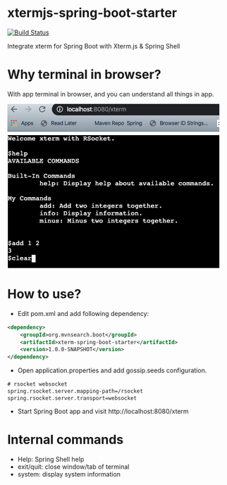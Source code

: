 xtermjs-spring-boot-starter
===========================
[![Build Status](https://api.travis-ci.com/linux-china/xtermjs-spring-boot-starter.svg?branch=master)](https://travis-ci.com/linux-china/xtermjs-spring-boot-starter)

Integrate xterm for Spring Boot with Xterm.js & Spring Shell

# Why terminal in browser?

With app terminal in browser, and you can understand all things in app.

![Xterm Console](console.png)

# How to use?

* Edit pom.xml and add following dependency:

```xml
<dependency>
    <groupId>org.mvnsearch.boot</groupId>
    <artifactId>xterm-spring-boot-starter</artifactId>
    <version>1.0.0-SNAPSHOT</version>
</dependency>    
```

* Open application.properties and add gossip.seeds configuration.

```properties
# rsocket websocket
spring.rsocket.server.mapping-path=/rsocket
spring.rsocket.server.transport=websocket
```

* Start Spring Boot app and visit http://localhost:8080/xterm


# Internal commands

* Help: Spring Shell help
* exit/quit: close window/tab of terminal
* system: display system information
